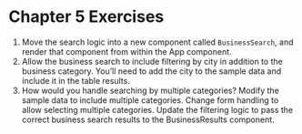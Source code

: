 # Chapter 5 Exercises

1. Move the search logic into a new component called `BusinessSearch`, and render that component from within the App component.
2. Allow the business search to include filtering by city in addition to the business category. You’ll need to add the city to the sample data and include it in the table results.
3. How would you handle searching by multiple categories? Modify the sample data to include multiple categories. Change form handling to allow selecting multiple categories. Update the filtering logic to pass the correct business search results to the BusinessResults component.